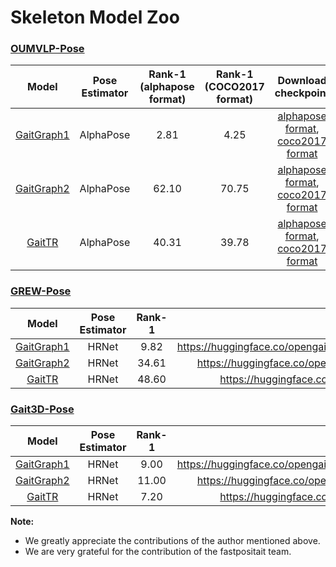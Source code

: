 # Skeleton Model Zoo


###  [OUMVLP-Pose](https://ieeexplore.ieee.org/abstract/document/9139355/)

|                                                                                  Model                                                                                   | Pose Estimator | Rank-1 (alphapose format) | Rank-1 (COCO2017 format) | Download checkpoint |
|:------------------------------------------------------------------------------------------------------------------------------------------------------------------------:|:--------------:|:-------------------------:|:------------------------:|:--------:|
|                                                        [GaitGraph1](https://ieeexplore.ieee.org/document/9506717)                                                        |   AlphaPose    |           2.81            |           4.25           | [alphapose format](https://huggingface.co/opengait/OpenGait/tree/main/OUMVLP/GaitGraph1/GaitGraph1_phase1), [coco2017 format](https://huggingface.co/opengait/OpenGait/tree/main/OUMVLP/GaitGraph1/GaitGraph1_phase1_17)|
| [GaitGraph2](https://openaccess.thecvf.com/content/CVPR2022W/Biometrics/papers/Teepe_Towards_a_Deeper_Understanding_of_Skeleton-Based_Gait_Recognition_CVPRW_2022_paper) |   AlphaPose    |           62.10           |          70.75           |[alphapose format](https://huggingface.co/opengait/OpenGait/tree/main/OUMVLP/GaitGraph2/GaitGraph2_phase2), [coco2017 format](https://huggingface.co/opengait/OpenGait/tree/main/OUMVLP/GaitGraph2/GaitGraph2_phase2_17)|
|                                                                [GaitTR](https://arxiv.org/abs/2204.03873)                                                                |   AlphaPose    |           40.31           |          39.78           | [alphapose format](https://huggingface.co/opengait/OpenGait/tree/main/OUMVLP/GaitTR/GaitTR), [coco2017 format](https://huggingface.co/opengait/OpenGait/tree/main/OUMVLP/GaitTR/GaitTR)|






###  [GREW-Pose](http://openaccess.thecvf.com/content/ICCV2021/html/Zhu_Gait_Recognition_in_the_Wild_A_Benchmark_ICCV_2021_paper.html)

|                            Model                             | Pose Estimator | Rank-1 | Download checkpoint |
| :----------------------------------------------------------: | :------------: |:------:|:------:|
|  [GaitGraph1](https://ieeexplore.ieee.org/document/9506717)  |     HRNet      |  9.82  |https://huggingface.co/opengait/OpenGait/tree/main/GREW/GaitGraph1/GaitGraph1_phase1|
| [GaitGraph2](https://openaccess.thecvf.com/content/CVPR2022W/Biometrics/papers/Teepe_Towards_a_Deeper_Understanding_of_Skeleton-Based_Gait_Recognition_CVPRW_2022_paper) |     HRNet      | 34.61  |https://huggingface.co/opengait/OpenGait/tree/main/GREW/GaitGraph2/GaitGraph2|
|          [GaitTR](https://arxiv.org/abs/2204.03873)          |     HRNet      | 48.60  |https://huggingface.co/opengait/OpenGait/tree/main/GREW/GaitTR/GaitTR|




###  [Gait3D-Pose](https://openaccess.thecvf.com/content/CVPR2022/html/Zheng_Gait_Recognition_in_the_Wild_With_Dense_3D_Representations_and_CVPR_2022_paper.html)


|                            Model                             | Pose Estimator | Rank-1 |Download checkpoint|
| :----------------------------------------------------------: | :------------: |:------:|:------:|
|  [GaitGraph1](https://ieeexplore.ieee.org/document/9506717)  |     HRNet      |  9.00  |https://huggingface.co/opengait/OpenGait/tree/main/Gait3D/GaitGraph1/GaitGraph1_phase1|
| [GaitGraph2](https://openaccess.thecvf.com/content/CVPR2022W/Biometrics/papers/Teepe_Towards_a_Deeper_Understanding_of_Skeleton-Based_Gait_Recognition_CVPRW_2022_paper) |     HRNet      | 11.00  |https://huggingface.co/opengait/OpenGait/tree/main/Gait3D/GaitGraph2/GaitGraph2|
|          [GaitTR](https://arxiv.org/abs/2204.03873)          |     HRNet      |  7.20  |https://huggingface.co/opengait/OpenGait/tree/main/Gait3D/GaitTR/GaitTR|




**Note:**

* We greatly appreciate the contributions of the author mentioned above.
* We are very grateful for the contribution of the fastpositait team.


